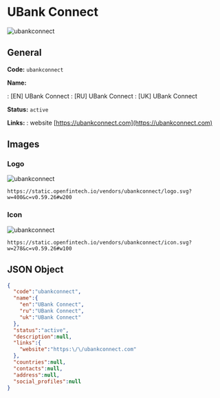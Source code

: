 
# UBank Connect 
![ubankconnect](https://static.openfintech.io/vendors/ubankconnect/logo.svg?w=400&c=v0.59.26#w200)  

## General 
 
**Code:** `ubankconnect` 
 
**Name:** 
 
:	[EN] UBank Connect 
:	[RU] UBank Connect 
:	[UK] UBank Connect 
 
**Status:** `active` 
 
**Links:** 
: website [https://ubankconnect.com](https://ubankconnect.com) 
 

## Images 

### Logo 
 
![ubankconnect](https://static.openfintech.io/vendors/ubankconnect/logo.svg?w=400&c=v0.59.26#w200)  

```
https://static.openfintech.io/vendors/ubankconnect/logo.svg?w=400&c=v0.59.26#w200
```  

### Icon 
 
![ubankconnect](https://static.openfintech.io/vendors/ubankconnect/icon.svg?w=278&c=v0.59.26#w100)  

```
https://static.openfintech.io/vendors/ubankconnect/icon.svg?w=278&c=v0.59.26#w100
```  

## JSON Object 

```json
{
  "code":"ubankconnect",
  "name":{
    "en":"UBank Connect",
    "ru":"UBank Connect",
    "uk":"UBank Connect"
  },
  "status":"active",
  "description":null,
  "links":{
    "website":"https:\/\/ubankconnect.com"
  },
  "countries":null,
  "contacts":null,
  "address":null,
  "social_profiles":null
}
```  
